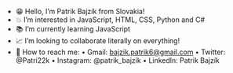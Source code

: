 - 😁 Hello, I’m Patrik Bajzík from Slovakia!
- 💥 I’m interested in JavaScript, HTML, CSS, Python and C#
- 📚 I’m currently learning JavaScript
- 📈 I’m looking to collaborate literally on everything!
- 📧 How to reach me: 
    • Gmail: bajzik.patrik6@gmail.com
    • Twitter: @Patri22k
    • Instagram: @patrik_bajzik
    • Linkedln: Patrik Bajzík

